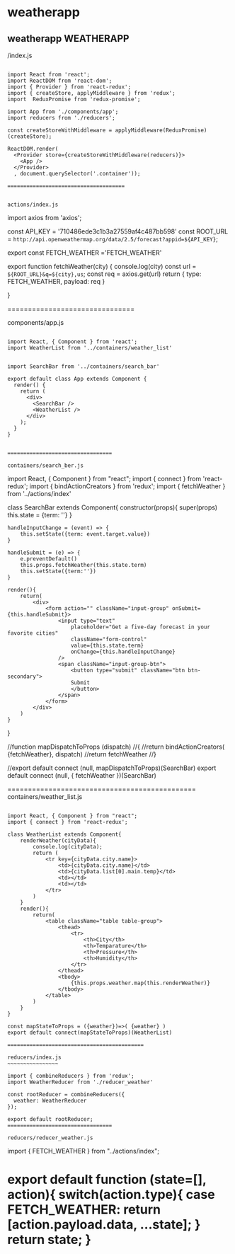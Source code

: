 # weatherapp
weatherapp
WEATHERAPP
-------------------
/index.js
~~~~~~~~~~~

import React from 'react';
import ReactDOM from 'react-dom';
import { Provider } from 'react-redux';
import { createStore, applyMiddleware } from 'redux';
import  ReduxPromise from 'redux-promise';

import App from './components/app';
import reducers from './reducers';

const createStoreWithMiddleware = applyMiddleware(ReduxPromise)(createStore);

ReactDOM.render(
  <Provider store={createStoreWithMiddleware(reducers)}>
    <App />
  </Provider>
  , document.querySelector('.container'));

=====================================


actions/index.js
~~~~~~~~~~~~
import axios from 'axios';

const API_KEY = '710486ede3c1b3a27559af4c487bb598'
const ROOT_URL = `http://api.openweathermap.org/data/2.5/forecast?appid=${API_KEY}`;

export const FETCH_WEATHER ='FETCH_WEATHER'

export function fetchWeather(city) { console.log(city)
    const url = `${ROOT_URL}&q=${city},us`;
    const req = axios.get(url)
    return {
        type: FETCH_WEATHER,
        payload: req
    }

}


===============================

components/app.js
~~~~~~~~~~~~~~~~~

import React, { Component } from 'react';
import WeatherList from '../containers/weather_list'


import SearchBar from '../containers/search_bar'

export default class App extends Component {
  render() {
    return (
      <div>
        <SearchBar />
        <WeatherList />
      </div>
    );
  }
}


=================================

containers/search_ber.js
~~~~~~~~~~~~~~~~~~

import React, { Component } from "react";
import { connect } from 'react-redux';
import { bindActionCreators } from 'redux';
import { fetchWeather } from '../actions/index'


class SearchBar extends Component{
    constructor(props){
        super(props)
        this.state = {term: ''}
    }

    handleInputChange = (event) => {
        this.setState({term: event.target.value})
    }

    handleSubmit = (e) => {
        e.preventDefault()
        this.props.fetchWeather(this.state.term)
        this.setState({term:''})
    }

    render(){
        return(
            <div>
                <form action="" className="input-group" onSubmit={this.handleSubmit}>
                    <input type="text"
                        placeholder="Get a five-day forecast in your favorite cities"
                        className="form-control"
                        value={this.state.term}
                        onChange={this.handleInputChange}
                    />
                    <span className="input-group-btn">
                        <button type="submit" className="btn btn-secondary">
                        Submit
                        </button>
                    </span>
                </form>
            </div>
        )
    }
}

//function mapDispatchToProps (dispatch)
//{
    //return bindActionCreators( {fetchWeather}, dispatch)
	//return fetchWeather
//}


//export default connect (null, mapDispatchToProps)(SearchBar)
export default connect (null, { fetchWeather })(SearchBar)

==============================================
containers/weather_list.js
~~~~~~~~~~~~~~~~~~~~~

import React, { Component } from "react";
import { connect } from 'react-redux';

class WeatherList extends Component{
    renderWeather(cityData){
        console.log(cityData);
		return (
            <tr key={cityData.city.name}>
                <td>{cityData.city.name}</td>
                <td>{cityData.list[0].main.temp}</td>
                <td></td>
                <td></td>
            </tr>
        )
    }
    render(){
        return(
            <table className="table table-group">
                <thead>
                    <tr>
                        <th>City</th>
                        <th>Temparature</th>
                        <th>Pressure</th>
                        <th>Humidity</th>
                    </tr>
                </thead>
                <tbody>
                    {this.props.weather.map(this.renderWeather)}
                </tbody>
            </table>
        )
    }
}

const mapStateToProps = ({weather})=>( {weather} )
export default connect(mapStateToProps)(WeatherList)

===========================================

reducers/index.js
~~~~~~~~~~~~~~~~

import { combineReducers } from 'redux';
import WeatherReducer from './reducer_weather'

const rootReducer = combineReducers({
  weather: WeatherReducer
});

export default rootReducer;
=================================

reducers/reducer_weather.js
~~~~~~~~~~~~~~~~~~~~~~~~

import { FETCH_WEATHER } from "../actions/index";

export default function (state=[], action){
    switch(action.type){
        case FETCH_WEATHER:
            return [action.payload.data, ...state];
    }
    return state;
}
==================================
